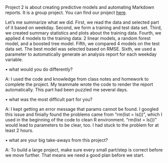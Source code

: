 Project 2 is about creating predictive models and automating Markdown reports. It is a group project. You can find our project [here](https://github.com/yzb103/ST558_Project-2).   

Let’s me summarize what we did. First, we read the data and selected part of it based on weekday. Second, we form a training and test data set. Third, we created summary statistics and plots about the training data. Fourth, we applied 4 models to the training data: 2 linear models, a random forest model, and a boosted tree model. Fifth, we compared 4 models on the test data set. The best model was selected based on RMSE. Sixth, we used a parameter to automatically generate an analysis report for each weekday variable.  

• what would you do differently?  

A: I used the code and knowledge from class notes and homework to complete the project. My teammate wrote the code to render the report automatically. This part had been puzzled me several days.

• what was the most difficult part for you?  

A: I kept getting an error message that params cannot be found. I googled this issue and finially found the problems came from “rm(list = ls())”, which I used in the beginning of the code to clean R environment. “rm(list = ls())” would lead to parameters to be clear, too. I had stuck to the problem for at least 2 hours. 

• what are your big take-aways from this project?  

A: To build a large project, make sure every small part/step is correct before we move further. That means we need a good plan before we start. 

